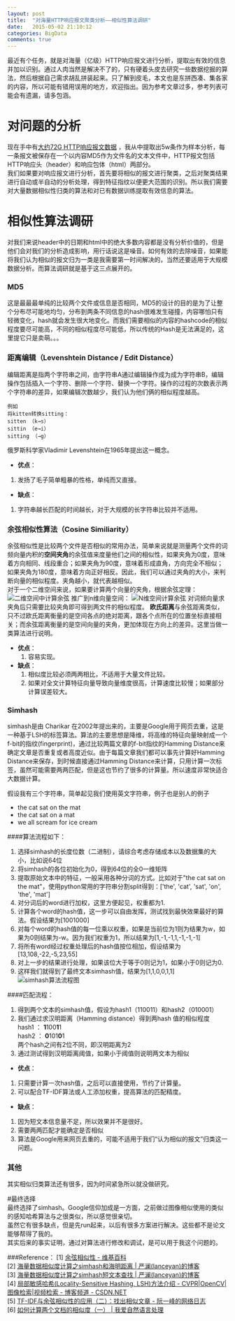 ```yaml
---
layout: post
title:  "对海量HTTP响应报文聚类分析——相似性算法调研"
date:   2015-05-02 21:10:12
categories: BigData
comments: true
---
```


最近有个任务，就是对海量（亿级）HTTP响应报文进行分析，提取出有效的信息并加以识别。通过人肉当然是解决不了的，只有硬着头皮去研究一些数据挖掘的算法，然后根据自己需求胡乱拼装起来。只了解到皮毛，本文也是东拼西凑、集各家的内容，所以可能有错用误用的地方，欢迎指出。因为参考文章过多，参考列表可能会有遗漏，请多包涵。  


# 对问题的分析
现在手中有[大约72G HTTP响应报文数据](https://scans.io/study/sonar.http)  ，我从中提取出5w条作为样本分析，每一条报文被保存在一个以内容MD5作为文件名的文本文件中，HTTP报文包括HTTP响应头（header）和响应包体（html）两部分。   
我们如果要对响应报文进行分析，首先要将相似的报文进行聚类，之后对聚类结果进行自动或半自动的分析处理，得到特征指纹以便更大范围的识别。所以我们需要对大量数据相似性归类的算法和对已有数据训练提取有效信息的算法。  

# 相似性算法调研  
对我们来说header中的日期和html中的绝大多数内容都是没有分析价值的，但是他们会对我们的分析造成影响，用行话说这是噪音。如何有效的去除噪音，如果能将我们认为相似的报文归为一类是我需要第一时间解决的，当然还要适用于大规模数据分析。而算法调研就是基于这三点展开的。  

###  **MD5**  
这是最最最单纯的比较两个文件或信息是否相同，MD5的设计的目的是为了让整个分布尽可能地均匀，分布到两条不同信息的hash很难发生碰撞，内容哪怕只有轻微变化，hash就会发生很大地变化。而我们需要相似的内容的hashcode的相似程度要尽可能高，不同的相似程度尽可能低，所以传统的Hash是无法满足的，这里提它只是卖萌。。。  

### **距离编辑（Levenshtein Distance / Edit Distance）**
编辑距离是指两个字符串之间，由字符串A通过编辑操作成为成为字符串B，编辑操作包括插入一个字符、删除一个字符、替换一个字符。操作的过程的次数表示两个字符串的差异，如果编辑次数越少，我们认为他们俩的相似程度越高。  

	例如  
	将kitten转换sitting：    
	sitten （k→s）  
	sittin （e→i）  
	sitting （→g）  

俄罗斯科学家Vladimir Levenshtein在1965年提出这一概念。

* **优点**：
1. 发扬了毛子简单粗暴的性格，单纯而又直接。 

* **缺点**：
1. 字符串越长匹配的时间越长，对于大规模的长字符串比较并不适用。  

### **余弦相似性算法（Cosine Similiarity）**
余弦相似性是比较两个文件是否相似的常用办法，简单来说就是测量两个文件的词频向量内积的**空间夹角**的余弦值来度量他们之间的相似性，如果夹角为0度，意味着方向相同、线段重合；如果夹角为90度，意味着形成直角，方向完全不相似；如果夹角为180度，意味着方向正好相反。因此，我们可以通过夹角的大小，来判断向量的相似程度。夹角越小，就代表越相似。  
对于一个二维空间来说，如果要计算两个向量的夹角，根据余弦定理：  
![二维空间中计算余弦](http://7xiprm.com1.z0.glb.clouddn.com/.1430573919532.png)
推广到n维向量空间：
![N维空间计算余弦](http://7xiprm.com1.z0.glb.clouddn.com/.1430574619010.png)
对词频向量求夹角后只需要比较夹角即可得到两文件的相似程度。
**欧氏距离**与余弦距离类似，只不过欧氏距离衡量的是空间各点的绝对距离，跟各个点所在的位置坐标直接相关；而余弦距离衡量的是空间向量的夹角，更加体现在方向上的差异。这里当做一类算法进行说明。
* **优点**：
	1. 容易实现。
* **缺点**：
	1.  相似度比较必须两两相比，不适用于大量文件比较。
	2.  如果对全文计算特征向量导致向量维度很高，计算速度比较慢；如果部分计算误差较大。

###  **Simhash**
simhash是由 Charikar 在2002年提出来的，主要是Google用于网页去重，这是一种基于LSH的标签算法。算法的主要思想是降维，将高维的特征向量映射成一个f-bit的指纹(fingerprint)，通过比较两篇文章的f-bit指纹的Hamming Distance来确定文章是否重复或者高度近似。由于每篇文章我们都可以事先计算好Hamming Distance来保存，到时候直接通过Hamming Distance来计算，只用计算一次标签，虽然可能需要两两匹配，但是这也节约了很多的计算量。所以速度非常快适合大数据计算。

假设我有三个字符串，简单起见我们使用英文字符串，例子也是别人的例子  
* the cat sat on the mat  
* the cat sat on a mat  
* we all scream for ice cream  

####算法流程如下：
1. 选择simhash的长度位数（二进制），请综合考虑存储成本以及数据集的大小，比如说64位  
2. 将simhash的各位初始化为0，得到64位的全0一维矩阵   
3. 提取原始文本中的特征，一般采用各种分词的方式。比如对于"the cat sat on the mat"，使用python常用的字符串分割split得到：['the', 'cat', 'sat', 'on', 'the', 'mat']  
4. 对分词后的word进行加权，这里方便起见，权重都为1.  
5. 计算各个word的hash值，这一步可以自由发挥，测试找到最快效果最好的算法。假设结果为[1001000]  
6. 对每个word的hash值的每一位乘以权重，如果是当前位为1则为结果为w，如果为0则结果为-w。因为我们权重为1，所以结果为[1,-1,-1,1,-1,-1,-1]  
7.  将所有word经过权重处理后的hash值按位相加，假设结果为[13,108,-22,-5,23,55]  
8.  对上一步的结果进行处理，如果该位大于等于0则记为1，如果小于0则记为0.  
9.  这样我们就得到了最终文本simhash值，结果为[1,1,0,0,1,1]  
![simhash算法流程图](http://7xiprm.com1.z0.glb.clouddn.com/.1430579971731.png)

####匹配流程：  
1. 得到两个文本的simhash值，假设为hash1（110011）和hash2（010001）  
2. 我们通过求汉明距离（Hamming distance）得到两hash 值的相似程度  
	hash1 ：  **1**100**1**1  
	hash2  ： **0**101**0**1  
	两个hash之间有2位不同，即汉明距离为2  
3. 通过测试得到汉明距离阈值，如果小于阈值则说明两文本为相似  

* **优点**：  
1. 只需要计算一次hash值，之后可以直接使用，节约了计算量。
2. 可以配合TF-IDF算法或人工添加权重，提高算法的匹配精度。

* **缺点**：  
1. 因为短文本信息量不足，所以效果并不是很好。  
2. 需要两两匹配才能确定是否相似  
3. 算法是Google用来网页去重的，可能不适用于我们“认为相似的报文”归类这一问题。 

###  **其他**
其实相似归类算法还有很多，因为时间紧急所以就没做研究。 

#最终选择  
最终选择了simhash。Google信仰加成是一方面，之前做过图像相似使用的类似的感知哈希算法与之很类似，所以感觉很亲切。  
虽然它有很多缺点，但是先run起来，以后有很多方案进行解决。这些都不是论文能够帮得了我的。   
其实后来的事实证明，通过对算法进行修改和调试，是可以用于我这个问题的。  


###Reference：
[1] [余弦相似性 - 维基百科](http://zh.wikipedia.org/wiki/%E4%BD%99%E5%BC%A6%E7%9B%B8%E4%BC%BC%E6%80%A7)  
[2] [海量数据相似度计算之simhash和海明距离 | 严澜(lanceyan)的博客](http://www.lanceyan.com/tech/arch/simhash_hamming_distance_similarity.html)  
[3] [海量数据相似度计算之simhash短文本查找 | 严澜(lanceyan)的博客](http://www.lanceyan.com/tech/arch/simhash_hamming_distance_similarity2-html.html)  
[4] [局部敏感哈希(Locality-Sensitive Hashing, LSH)方法介绍 - CVPR|OpenCV|图像检索|视频检索 - 博客频道 - CSDN.NET](http://blog.csdn.net/icvpr/article/details/12342159)  
[5] [TF-IDF与余弦相似性的应用（二）：找出相似文章 - 阮一峰的网络日志](http://www.ruanyifeng.com/blog/2013/03/cosine_similarity.html)  
[6] [如何计算两个文档的相似度（一） | 我爱自然语言处理](http://www.52nlp.cn/%E5%A6%82%E4%BD%95%E8%AE%A1%E7%AE%97%E4%B8%A4%E4%B8%AA%E6%96%87%E6%A1%A3%E7%9A%84%E7%9B%B8%E4%BC%BC%E5%BA%A6%E4%B8%80)  


